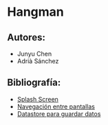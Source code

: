 # Hangman

## Autores:
- Junyu Chen
- Adrià Sánchez

## Bibliografía:
- [Splash Screen](https://www.youtube.com/watch?v=Ww16yyN4noo)
- [Navegación entre pantallas](https://www.youtube.com/watch?v=1OxiEaEWEe4)
- [Datastore para guardar datos](https://www.youtube.com/watch?v=9x_FmyLkDZ8)